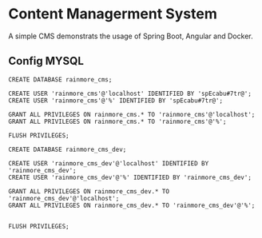 # Content Managerment System

A simple CMS demonstrats the usage of Spring Boot, Angular and Docker. 

## Config MYSQL

```
CREATE DATABASE rainmore_cms;

CREATE USER 'rainmore_cms'@'localhost' IDENTIFIED BY 'spEcabu#7tr@';
CREATE USER 'rainmore_cms'@'%' IDENTIFIED BY 'spEcabu#7tr@';

GRANT ALL PRIVILEGES ON rainmore_cms.* TO 'rainmore_cms'@'localhost';
GRANT ALL PRIVILEGES ON rainmore_cms.* TO 'rainmore_cms'@'%';

FLUSH PRIVILEGES;

CREATE DATABASE rainmore_cms_dev;

CREATE USER 'rainmore_cms_dev'@'localhost' IDENTIFIED BY 'rainmore_cms_dev';
CREATE USER 'rainmore_cms_dev'@'%' IDENTIFIED BY 'rainmore_cms_dev';

GRANT ALL PRIVILEGES ON rainmore_cms_dev.* TO 'rainmore_cms_dev'@'localhost';
GRANT ALL PRIVILEGES ON rainmore_cms_dev.* TO 'rainmore_cms_dev'@'%';


FLUSH PRIVILEGES;
```